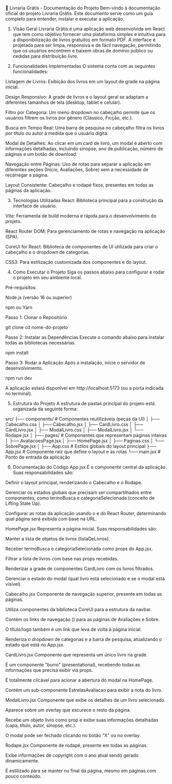 📖 Livraria Grátis - Documentação do Projeto
Bem-vindo à documentação oficial do projeto Livraria Grátis. Este documento serve como um guia completo para entender, instalar e executar a aplicação.

1. Visão Geral
Livraria Grátis é uma aplicação web desenvolvida em React que tem como objetivo fornecer uma plataforma simples e intuitiva para a disponibilização de livros gratuitos em formato PDF. A interface é projetada para ser limpa, responsiva e de fácil navegação, permitindo que os usuários encontrem e baixem obras de domínio público ou cedidas para distribuição livre.

2. Funcionalidades Implementadas
O sistema conta com as seguintes funcionalidades:

Listagem de Livros: Exibição dos livros em um layout de grade na página inicial.

Design Responsivo: A grade de livros e o layout geral se adaptam a diferentes tamanhos de tela (desktop, tablet e celular).

Filtro por Categoria: Um menu dropdown no cabeçalho permite que os usuários filtrem os livros por gênero (Clássico, Ficção, etc.).

Busca em Tempo Real: Uma barra de pesquisa no cabeçalho filtra os livros por título ou autor à medida que o usuário digita.

Modal de Detalhes: Ao clicar em um card de livro, um modal é aberto com informações detalhadas, incluindo sinopse, ano de publicação, número de páginas e um botão de download.

Navegação entre Páginas: Uso de rotas para separar a aplicação em diferentes seções (Início, Avaliações, Sobre) sem a necessidade de recarregar a página.

Layout Consistente: Cabeçalho e rodapé fixos, presentes em todas as páginas da aplicação.

3. Tecnologias Utilizadas
React: Biblioteca principal para a construção da interface de usuário.

Vite: Ferramenta de build moderna e rápida para o desenvolvimento do projeto.

React Router DOM: Para gerenciamento de rotas e navegação na aplicação (SPA).

CoreUI for React: Biblioteca de componentes de UI utilizada para criar o cabeçalho e o dropdown de categorias.

CSS3: Para estilização customizada dos componentes e do layout.

4. Como Executar o Projeto
Siga os passos abaixo para configurar e rodar o projeto em seu ambiente local.

Pré-requisitos:

Node.js (versão 16 ou superior)

npm ou Yarn

Passo 1: Clonar o Repositório

git clone <url-do-seu-repositorio>
cd nome-do-projeto

Passo 2: Instalar as Dependências
Execute o comando abaixo para instalar todas as bibliotecas necessárias.

npm install

Passo 3: Rodar a Aplicação
Após a instalação, inicie o servidor de desenvolvimento.

npm run dev

A aplicação estará disponível em http://localhost:5173 (ou a porta indicada no terminal).

5. Estrutura do Projeto
A estrutura de pastas principal do projeto está organizada da seguinte forma:

src/
├── components/       # Componentes reutilizáveis (peças da UI)
│   ├── Cabecalho.css
│   ├── Cabecalho.jsx
│   ├── CardLivro.css
│   ├── CardLivro.jsx
│   ├── ModalLivro.css
│   ├── ModalLivro.jsx
│   └── Rodape.jsx
│
├── pages/            # Componentes que representam páginas inteiras
│   ├── AvaliacoesPage.jsx
│   ├── HomePage.jsx
│   ├── Paginas.css
│   └── SobrePage.jsx
│
├── App.css           # Estilos globais do layout principal
├── App.jsx           # Componente raiz que define o layout e as rotas
└── main.jsx          # Ponto de entrada da aplicação

6. Documentação do Código
App.jsx
É o componente central da aplicação. Suas responsabilidades são:

Definir o layout principal, renderizando o Cabecalho e o Rodape.

Gerenciar os estados globais que precisam ser compartilhados entre componentes, como termoBusca e categoriaSelecionada (conceito de Lifting State Up).

Configurar as rotas da aplicação usando o <Routes> e <Route> do React Router, determinando qual página será exibida com base na URL.

HomePage.jsx
Representa a página inicial. Suas responsabilidades são:

Manter a lista de objetos de livros (listaDeLivros).

Receber termoBusca e categoriaSelecionada como props do App.jsx.

Filtrar a lista de livros com base nas props recebidas.

Renderizar a grade de componentes CardLivro com os livros filtrados.

Gerenciar o estado do modal (qual livro está selecionado e se o modal está visível).

Cabecalho.jsx
Componente de navegação superior, presente em todas as páginas.

Utiliza componentes da biblioteca CoreUI para a estrutura da navbar.

Contém os links de navegação (<Link>) para as páginas de Avaliações e Sobre.

O título/logo também é um link que leva de volta à página inicial.

Renderiza o dropdown de categorias e a barra de pesquisa, atualizando o estado que está no App.jsx.

CardLivro.jsx
Componente que representa um único livro na grade.

É um componente "burro" (presentational), recebendo todas as informações que precisa exibir via props.

É totalmente clicável para acionar a abertura do modal na HomePage.

Contém um sub-componente EstrelasAvaliacao para exibir a nota do livro.

ModalLivro.jsx
Componente que exibe os detalhes de um livro selecionado.

Aparece sobre um overlay que escurece o resto da página.

Recebe um objeto livro como prop e exibe suas informações detalhadas (capa, título, autor, sinopse, etc.).

O modal pode ser fechado clicando no botão "X" ou no overlay.

Rodape.jsx
Componente de rodapé, presente em todas as páginas.

Exibe informações de copyright com o ano atual sendo gerado dinamicamente.

É estilizado para se manter no final da página, mesmo em páginas com pouco conteúdo.